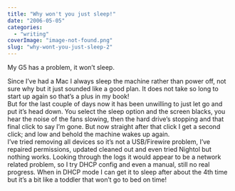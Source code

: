 ```yaml
---
title: "Why won't you just sleep!"
date: "2006-05-05"
categories: 
  - "writing"
coverImage: "image-not-found.png"
slug: "why-wont-you-just-sleep-2"
---
```


My G5 has a problem, it won’t sleep.

Since I’ve had a Mac I always sleep the machine rather than power off, not sure why but it just sounded like a good plan. It does not take so long to start up again so that’s a plus in my book!  
But for the last couple of days now it has been unwilling to just let go and put it’s head down. You select the sleep option and the screen blacks, you hear the noise of the fans slowing, then the hard drive’s stopping and that final click to say I’m gone. But now straight after that click I get a second click; and low and behold the machine wakes up again.  
I’ve tried removing all devices so it’s not a USB/Firewire problem, I’ve repaired permissions, updated cleaned out and even tried Nightol but nothing works. Looking through the logs it would appear to be a network related problem, so I try DHCP config and even a manual, still no real progress. When in DHCP mode I can get it to sleep after about the 4th time but it’s a bit like a toddler that won’t go to bed on time!
